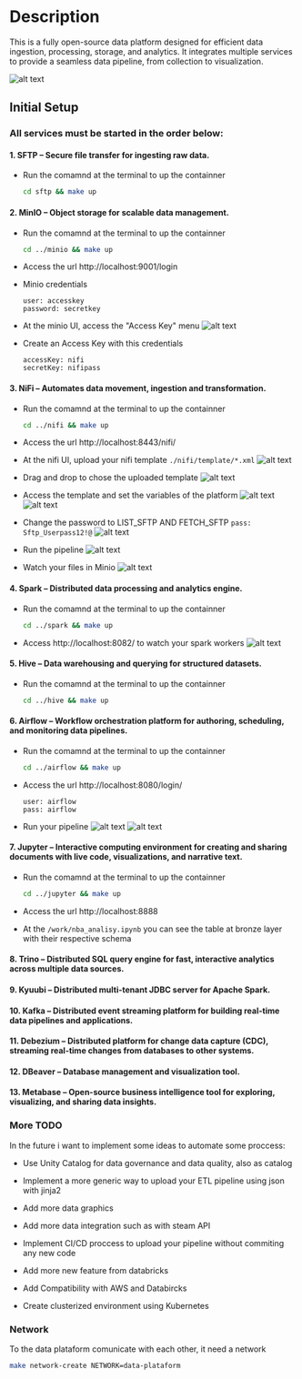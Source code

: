 # Description

This is a fully open-source data platform designed for efficient data ingestion, processing, storage, and analytics. It integrates multiple services to provide a seamless data pipeline, from collection to visualization.

![alt text](./assets/data_platform.png)

## Initial Setup

### All services must be started in the order below:

#### 1. SFTP – Secure file transfer for ingesting raw data.

* Run the comamnd at the terminal to up the containner
  ```sh
  cd sftp && make up
  ```

#### 2. MinIO – Object storage for scalable data management.

* Run the comamnd at the terminal to up the containner

  ```sh
  cd ../minio && make up
  ```
* Access the url http://localhost:9001/login
* Minio credentials

  ```
  user: accesskey
  password: secretkey
  ```
* At the minio UI, access the "Access Key" menu
  ![alt text](./assets/MInioUI.png)
* Create an Access Key with this credentials

  ```
  accessKey: nifi
  secretKey: nifipass
  ```

#### 3. NiFi – Automates data movement, ingestion and transformation.

* Run the comamnd at the terminal to up the containner

  ```sh
  cd ../nifi && make up
  ```
* Access the url http://localhost:8443/nifi/
* At the nifi UI, upload your nifi template `./nifi/template/*.xml`
  ![alt text](./assets/nifiTemplateUpdate.png)
* Drag and drop to chose the uploaded template
  ![alt text](./assets/SFTP_INGESTION.png)
* Access the template and set the variables of the platform
  ![alt text](./assets/Variables.png)
  ![alt text](./assets/Variables_set.png)
* Change the password to LIST_SFTP AND FETCH_SFTP
  `pass: Sftp_Userpass12!@`
  ![alt text](./assets/Password.png)
* Run the pipeline
  ![alt text](./assets/Start_pipeline_nifi.png)
* Watch your files in Minio
  ![alt text](./assets/minio_landing.png)

#### 4. Spark – Distributed data processing and analytics engine.

* Run the comamnd at the terminal to up the containner

  ```sh
  cd ../spark && make up
  ```
* Access http://localhost:8082/ to watch your spark workers
  ![alt text](./assets/spark_workers.png)

#### 5. Hive – Data warehousing and querying for structured datasets.

* Run the comamnd at the terminal to up the containner
  ```sh
  cd ../hive && make up
  ```

#### 6. Airflow – Workflow orchestration platform for authoring, scheduling, and monitoring data pipelines.

* Run the comamnd at the terminal to up the containner

  ```sh
  cd ../airflow && make up
  ```
* Access the url http://localhost:8080/login/

  ```
  user: airflow
  pass: airflow
  ```
* Run your pipeline
  ![alt text](./assets/airflow_pipeline.png)
  ![alt text](./assets/airflow_pipeline_detailed.png)

#### 7. Jupyter – Interactive computing environment for creating and sharing documents with live code, visualizations, and narrative text.

* Run the comamnd at the terminal to up the containner

  ```sh
  cd ../jupyter && make up
  ```
* Access the url http://localhost:8888
* At the `/work/nba_analisy.ipynb` you can see the table at bronze layer with their respective schema

#### 8. Trino – Distributed SQL query engine for fast, interactive analytics across multiple data sources.

#### 9. Kyuubi – Distributed multi-tenant JDBC server for Apache Spark.

#### 10. Kafka – Distributed event streaming platform for building real-time data pipelines and applications.

#### 11. Debezium – Distributed platform for change data capture (CDC), streaming real-time changes from databases to other systems.

#### 12. DBeaver – Database management and visualization tool.

#### 13. Metabase – Open-source business intelligence tool for exploring, visualizing, and sharing data insights.

### More TODO
In the future i want to implement some ideas to automate some proccess:

* Use Unity Catalog for data governance and data quality, also as catalog

* Implement a more generic way to upload your ETL pipeline using json with jinja2

* Add more data graphics

* Add more data integration such as with steam API

* Implement CI/CD proccess to upload your pipeline without commiting any new code

* Add more new feature from databricks

* Add Compatibility with AWS and Databircks

* Create clusterized environment using Kubernetes

### Network

To the data plataform comunicate with each other, it need a network

```sh
make network-create NETWORK=data-plataform
```
